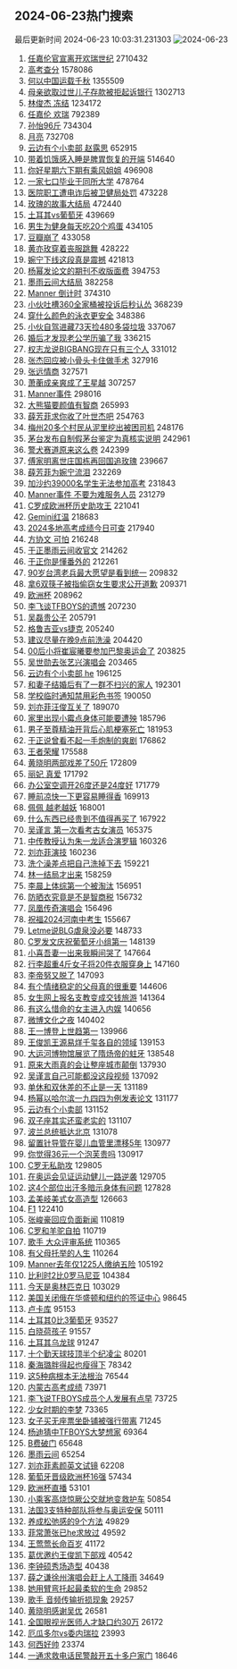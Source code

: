 ## 2024-06-23热门搜索 
最后更新时间 2024-06-23 10:03:31.231303 
![2024-06-23](https://imgs-storage.s3.us-east-005.backblazeb2.com/20240623/2024-06-23.png?versionId=4_z8fbbed132d73df8689c40f13_f107f45f11150e416_d20240623_m020330_c005_v0501012_t0048_u01719108210269) 
1. [任嘉伦官宣离开欢瑞世纪](https://s.weibo.com/weibo?q=%23%E4%BB%BB%E5%98%89%E4%BC%A6%E5%AE%98%E5%AE%A3%E7%A6%BB%E5%BC%80%E6%AC%A2%E7%91%9E%E4%B8%96%E7%BA%AA%23&t=31&band_rank=1&Refer=top) 2710432
1. [高考查分](https://s.weibo.com/weibo?q=%E9%AB%98%E8%80%83%E6%9F%A5%E5%88%86&t=31&band_rank=41&Refer=top) 1578086
1. [何以中国运载千秋](https://s.weibo.com/weibo?q=%23%E4%BD%95%E4%BB%A5%E4%B8%AD%E5%9B%BD%E8%BF%90%E8%BD%BD%E5%8D%83%E7%A7%8B%23&t=31&band_rank=3&Refer=top) 1355509
1. [母亲欲取过世儿子存款被拒起诉银行](https://s.weibo.com/weibo?q=%23%E6%AF%8D%E4%BA%B2%E6%AC%B2%E5%8F%96%E8%BF%87%E4%B8%96%E5%84%BF%E5%AD%90%E5%AD%98%E6%AC%BE%E8%A2%AB%E6%8B%92%E8%B5%B7%E8%AF%89%E9%93%B6%E8%A1%8C%23&t=31&band_rank=4&Refer=top) 1302713
1. [林俊杰 冻结](https://s.weibo.com/weibo?q=%E6%9E%97%E4%BF%8A%E6%9D%B0%20%E5%86%BB%E7%BB%93&t=31&band_rank=1&Refer=top) 1234172
1. [任嘉伦 欢瑞](https://s.weibo.com/weibo?q=%E4%BB%BB%E5%98%89%E4%BC%A6%20%E6%AC%A2%E7%91%9E&t=31&band_rank=13&Refer=top) 792389
1. [孙怡96斤](https://s.weibo.com/weibo?q=%E5%AD%99%E6%80%A196%E6%96%A4&t=31&band_rank=5&Refer=top) 734304
1. [月亮](https://s.weibo.com/weibo?q=%E6%9C%88%E4%BA%AE&t=31&band_rank=2&Refer=top) 732708
1. [云边有个小卖部 赵露思](https://s.weibo.com/weibo?q=%E4%BA%91%E8%BE%B9%E6%9C%89%E4%B8%AA%E5%B0%8F%E5%8D%96%E9%83%A8%20%E8%B5%B5%E9%9C%B2%E6%80%9D&t=31&band_rank=4&Refer=top) 652915
1. [带着饥饿感入睡是脾胃恢复的开端](https://s.weibo.com/weibo?q=%23%E5%B8%A6%E7%9D%80%E9%A5%A5%E9%A5%BF%E6%84%9F%E5%85%A5%E7%9D%A1%E6%98%AF%E8%84%BE%E8%83%83%E6%81%A2%E5%A4%8D%E7%9A%84%E5%BC%80%E7%AB%AF%23&t=31&band_rank=21&Refer=top) 514640
1. [你好星期六下期有乘风姐姐](https://s.weibo.com/weibo?q=%23%E4%BD%A0%E5%A5%BD%E6%98%9F%E6%9C%9F%E5%85%AD%E4%B8%8B%E6%9C%9F%E6%9C%89%E4%B9%98%E9%A3%8E%E5%A7%90%E5%A7%90%23&t=31&band_rank=4&Refer=top) 496908
1. [一家七口毕业于同所大学](https://s.weibo.com/weibo?q=%23%E4%B8%80%E5%AE%B6%E4%B8%83%E5%8F%A3%E6%AF%95%E4%B8%9A%E4%BA%8E%E5%90%8C%E6%89%80%E5%A4%A7%E5%AD%A6%23&t=31&band_rank=12&Refer=top) 478764
1. [医院职工遭电诈后被卫健局处罚](https://s.weibo.com/weibo?q=%23%E5%8C%BB%E9%99%A2%E8%81%8C%E5%B7%A5%E9%81%AD%E7%94%B5%E8%AF%88%E5%90%8E%E8%A2%AB%E5%8D%AB%E5%81%A5%E5%B1%80%E5%A4%84%E7%BD%9A%23&t=31&band_rank=5&Refer=top) 473228
1. [玫瑰的故事大结局](https://s.weibo.com/weibo?q=%E7%8E%AB%E7%91%B0%E7%9A%84%E6%95%85%E4%BA%8B%E5%A4%A7%E7%BB%93%E5%B1%80&t=31&band_rank=11&Refer=top) 472440
1. [土耳其vs葡萄牙](https://s.weibo.com/weibo?q=%23%E5%9C%9F%E8%80%B3%E5%85%B6vs%E8%91%A1%E8%90%84%E7%89%99%23&t=31&band_rank=15&Refer=top) 439669
1. [男生为健身每天吃20个鸡蛋](https://s.weibo.com/weibo?q=%23%E7%94%B7%E7%94%9F%E4%B8%BA%E5%81%A5%E8%BA%AB%E6%AF%8F%E5%A4%A9%E5%90%8320%E4%B8%AA%E9%B8%A1%E8%9B%8B%23&t=31&band_rank=38&Refer=top) 434105
1. [豆瓣崩了](https://s.weibo.com/weibo?q=%E8%B1%86%E7%93%A3%E5%B4%A9%E4%BA%86&t=31&band_rank=6&Refer=top) 433058
1. [黄亦玫穿着丧服跳舞](https://s.weibo.com/weibo?q=%23%E9%BB%84%E4%BA%A6%E7%8E%AB%E7%A9%BF%E7%9D%80%E4%B8%A7%E6%9C%8D%E8%B7%B3%E8%88%9E%23&t=31&band_rank=7&Refer=top) 428222
1. [婉宁下线这段真是震撼](https://s.weibo.com/weibo?q=%E5%A9%89%E5%AE%81%E4%B8%8B%E7%BA%BF%E8%BF%99%E6%AE%B5%E7%9C%9F%E6%98%AF%E9%9C%87%E6%92%BC&t=31&band_rank=31&Refer=top) 421813
1. [杨幂发论文的期刊不收版面费](https://s.weibo.com/weibo?q=%23%E6%9D%A8%E5%B9%82%E5%8F%91%E8%AE%BA%E6%96%87%E7%9A%84%E6%9C%9F%E5%88%8A%E4%B8%8D%E6%94%B6%E7%89%88%E9%9D%A2%E8%B4%B9%23&t=31&band_rank=26&Refer=top) 394753
1. [墨雨云间大结局](https://s.weibo.com/weibo?q=%E5%A2%A8%E9%9B%A8%E4%BA%91%E9%97%B4%E5%A4%A7%E7%BB%93%E5%B1%80&t=31&band_rank=8&Refer=top) 382258
1. [Manner 倒计时](https://s.weibo.com/weibo?q=Manner%20%E5%80%92%E8%AE%A1%E6%97%B6&t=31&band_rank=48&Refer=top) 374310
1. [小伙吐槽360全家桶被投诉后秒认怂](https://s.weibo.com/weibo?q=%23%E5%B0%8F%E4%BC%99%E5%90%90%E6%A7%BD360%E5%85%A8%E5%AE%B6%E6%A1%B6%E8%A2%AB%E6%8A%95%E8%AF%89%E5%90%8E%E7%A7%92%E8%AE%A4%E6%80%82%23&t=31&band_rank=31&Refer=top) 368239
1. [穿什么颜色的泳衣更安全](https://s.weibo.com/weibo?q=%23%E7%A9%BF%E4%BB%80%E4%B9%88%E9%A2%9C%E8%89%B2%E7%9A%84%E6%B3%B3%E8%A1%A3%E6%9B%B4%E5%AE%89%E5%85%A8%23&t=31&band_rank=9&Refer=top) 348386
1. [小伙自驾进藏73天捡480多袋垃圾](https://s.weibo.com/weibo?q=%23%E5%B0%8F%E4%BC%99%E8%87%AA%E9%A9%BE%E8%BF%9B%E8%97%8F73%E5%A4%A9%E6%8D%A1480%E5%A4%9A%E8%A2%8B%E5%9E%83%E5%9C%BE%23&t=31&band_rank=10&Refer=top) 337067
1. [婚后才发现老公学历骗了我](https://s.weibo.com/weibo?q=%23%E5%A9%9A%E5%90%8E%E6%89%8D%E5%8F%91%E7%8E%B0%E8%80%81%E5%85%AC%E5%AD%A6%E5%8E%86%E9%AA%97%E4%BA%86%E6%88%91%23&t=31&band_rank=4&Refer=top) 336215
1. [权志龙说BIGBANG现在只有三个人](https://s.weibo.com/weibo?q=%23%E6%9D%83%E5%BF%97%E9%BE%99%E8%AF%B4BIGBANG%E7%8E%B0%E5%9C%A8%E5%8F%AA%E6%9C%89%E4%B8%89%E4%B8%AA%E4%BA%BA%23&t=31&band_rank=15&Refer=top) 331012
1. [张杰回应被小骨头卡住做手术](https://s.weibo.com/weibo?q=%23%E5%BC%A0%E6%9D%B0%E5%9B%9E%E5%BA%94%E8%A2%AB%E5%B0%8F%E9%AA%A8%E5%A4%B4%E5%8D%A1%E4%BD%8F%E5%81%9A%E6%89%8B%E6%9C%AF%23&t=31&band_rank=26&Refer=top) 327916
1. [张远情商](https://s.weibo.com/weibo?q=%E5%BC%A0%E8%BF%9C%E6%83%85%E5%95%86&t=31&band_rank=13&Refer=top) 327571
1. [萧蘅成亲爽成了王星越](https://s.weibo.com/weibo?q=%23%E8%90%A7%E8%98%85%E6%88%90%E4%BA%B2%E7%88%BD%E6%88%90%E4%BA%86%E7%8E%8B%E6%98%9F%E8%B6%8A%23&t=31&band_rank=41&Refer=top) 307257
1. [Manner事件](https://s.weibo.com/weibo?q=Manner%E4%BA%8B%E4%BB%B6&t=31&band_rank=9&Refer=top) 298016
1. [大熊猫要颜值有智商](https://s.weibo.com/weibo?q=%23%E5%A4%A7%E7%86%8A%E7%8C%AB%E8%A6%81%E9%A2%9C%E5%80%BC%E6%9C%89%E6%99%BA%E5%95%86%23&t=31&band_rank=20&Refer=top) 265993
1. [薛芳菲求你收了叶世杰吧](https://s.weibo.com/weibo?q=%E8%96%9B%E8%8A%B3%E8%8F%B2%E6%B1%82%E4%BD%A0%E6%94%B6%E4%BA%86%E5%8F%B6%E4%B8%96%E6%9D%B0%E5%90%A7&t=31&band_rank=40&Refer=top) 254763
1. [梅州20多个村民从泥里挖出被困司机](https://s.weibo.com/weibo?q=%23%E6%A2%85%E5%B7%9E20%E5%A4%9A%E4%B8%AA%E6%9D%91%E6%B0%91%E4%BB%8E%E6%B3%A5%E9%87%8C%E6%8C%96%E5%87%BA%E8%A2%AB%E5%9B%B0%E5%8F%B8%E6%9C%BA%23&t=31&band_rank=16&Refer=top) 248176
1. [茅台发布自制假茅台鉴定为真核实说明](https://s.weibo.com/weibo?q=%23%E8%8C%85%E5%8F%B0%E5%8F%91%E5%B8%83%E8%87%AA%E5%88%B6%E5%81%87%E8%8C%85%E5%8F%B0%E9%89%B4%E5%AE%9A%E4%B8%BA%E7%9C%9F%E6%A0%B8%E5%AE%9E%E8%AF%B4%E6%98%8E%23&t=31&band_rank=18&Refer=top) 242961
1. [警犬赛道原来这么卷](https://s.weibo.com/weibo?q=%23%E8%AD%A6%E7%8A%AC%E8%B5%9B%E9%81%93%E5%8E%9F%E6%9D%A5%E8%BF%99%E4%B9%88%E5%8D%B7%23&t=31&band_rank=10&Refer=top) 242399
1. [傅家明离世庄国栋再回国追玫瑰](https://s.weibo.com/weibo?q=%23%E5%82%85%E5%AE%B6%E6%98%8E%E7%A6%BB%E4%B8%96%E5%BA%84%E5%9B%BD%E6%A0%8B%E5%86%8D%E5%9B%9E%E5%9B%BD%E8%BF%BD%E7%8E%AB%E7%91%B0%23&t=31&band_rank=12&Refer=top) 239667
1. [薛芳菲为婉宁流泪](https://s.weibo.com/weibo?q=%23%E8%96%9B%E8%8A%B3%E8%8F%B2%E4%B8%BA%E5%A9%89%E5%AE%81%E6%B5%81%E6%B3%AA%23&t=31&band_rank=13&Refer=top) 232269
1. [加沙约39000名学生无法参加高考](https://s.weibo.com/weibo?q=%23%E5%8A%A0%E6%B2%99%E7%BA%A639000%E5%90%8D%E5%AD%A6%E7%94%9F%E6%97%A0%E6%B3%95%E5%8F%82%E5%8A%A0%E9%AB%98%E8%80%83%23&t=31&band_rank=16&Refer=top) 231843
1. [Manner事件 不要为难服务人员](https://s.weibo.com/weibo?q=Manner%E4%BA%8B%E4%BB%B6%20%E4%B8%8D%E8%A6%81%E4%B8%BA%E9%9A%BE%E6%9C%8D%E5%8A%A1%E4%BA%BA%E5%91%98&t=31&band_rank=10&Refer=top) 231279
1. [C罗成欧洲杯历史助攻王](https://s.weibo.com/weibo?q=%23C%E7%BD%97%E6%88%90%E6%AC%A7%E6%B4%B2%E6%9D%AF%E5%8E%86%E5%8F%B2%E5%8A%A9%E6%94%BB%E7%8E%8B%23&t=31&band_rank=50&Refer=top) 221041
1. [Gemini红温](https://s.weibo.com/weibo?q=%23Gemini%E7%BA%A2%E6%B8%A9%23&t=31&band_rank=19&Refer=top) 218683
1. [2024多地高考成绩今日可查](https://s.weibo.com/weibo?q=%232024%E5%A4%9A%E5%9C%B0%E9%AB%98%E8%80%83%E6%88%90%E7%BB%A9%E4%BB%8A%E6%97%A5%E5%8F%AF%E6%9F%A5%23&t=31&band_rank=10&Refer=top) 217940
1. [方协文 可怕](https://s.weibo.com/weibo?q=%E6%96%B9%E5%8D%8F%E6%96%87%20%E5%8F%AF%E6%80%95&t=31&band_rank=14&Refer=top) 216248
1. [于正墨雨云间收官文](https://s.weibo.com/weibo?q=%23%E4%BA%8E%E6%AD%A3%E5%A2%A8%E9%9B%A8%E4%BA%91%E9%97%B4%E6%94%B6%E5%AE%98%E6%96%87%23&t=31&band_rank=22&Refer=top) 214262
1. [于正你是懂番外的](https://s.weibo.com/weibo?q=%23%E4%BA%8E%E6%AD%A3%E4%BD%A0%E6%98%AF%E6%87%82%E7%95%AA%E5%A4%96%E7%9A%84%23&t=31&band_rank=16&Refer=top) 212261
1. [90岁台湾老兵最大愿望是看到统一](https://s.weibo.com/weibo?q=%2390%E5%B2%81%E5%8F%B0%E6%B9%BE%E8%80%81%E5%85%B5%E6%9C%80%E5%A4%A7%E6%84%BF%E6%9C%9B%E6%98%AF%E7%9C%8B%E5%88%B0%E7%BB%9F%E4%B8%80%23&t=31&band_rank=17&Refer=top) 209832
1. [拿6双筷子被指偷窃女生要求公开道歉](https://s.weibo.com/weibo?q=%23%E6%8B%BF6%E5%8F%8C%E7%AD%B7%E5%AD%90%E8%A2%AB%E6%8C%87%E5%81%B7%E7%AA%83%E5%A5%B3%E7%94%9F%E8%A6%81%E6%B1%82%E5%85%AC%E5%BC%80%E9%81%93%E6%AD%89%23&t=31&band_rank=18&Refer=top) 209371
1. [欧洲杯](https://s.weibo.com/weibo?q=%E6%AC%A7%E6%B4%B2%E6%9D%AF&t=31&band_rank=19&Refer=top) 208962
1. [李飞谈TFBOYS的遗憾](https://s.weibo.com/weibo?q=%23%E6%9D%8E%E9%A3%9E%E8%B0%88TFBOYS%E7%9A%84%E9%81%97%E6%86%BE%23&t=31&band_rank=21&Refer=top) 207230
1. [吴磊贵公子](https://s.weibo.com/weibo?q=%E5%90%B4%E7%A3%8A%E8%B4%B5%E5%85%AC%E5%AD%90&t=31&band_rank=23&Refer=top) 205791
1. [格鲁吉亚vs捷克](https://s.weibo.com/weibo?q=%23%E6%A0%BC%E9%B2%81%E5%90%89%E4%BA%9Avs%E6%8D%B7%E5%85%8B%23&t=31&band_rank=24&Refer=top) 205240
1. [建议尽量在晚9点前洗澡](https://s.weibo.com/weibo?q=%23%E5%BB%BA%E8%AE%AE%E5%B0%BD%E9%87%8F%E5%9C%A8%E6%99%9A9%E7%82%B9%E5%89%8D%E6%B4%97%E6%BE%A1%23&t=31&band_rank=25&Refer=top) 204420
1. [00后小将崔宸曦要参加巴黎奥运会了](https://s.weibo.com/weibo?q=%2300%E5%90%8E%E5%B0%8F%E5%B0%86%E5%B4%94%E5%AE%B8%E6%9B%A6%E8%A6%81%E5%8F%82%E5%8A%A0%E5%B7%B4%E9%BB%8E%E5%A5%A5%E8%BF%90%E4%BC%9A%E4%BA%86%23&t=31&band_rank=26&Refer=top) 203825
1. [吴世勋去张艺兴演唱会](https://s.weibo.com/weibo?q=%E5%90%B4%E4%B8%96%E5%8B%8B%E5%8E%BB%E5%BC%A0%E8%89%BA%E5%85%B4%E6%BC%94%E5%94%B1%E4%BC%9A&t=31&band_rank=27&Refer=top) 203465
1. [云边有个小卖部 he](https://s.weibo.com/weibo?q=%E4%BA%91%E8%BE%B9%E6%9C%89%E4%B8%AA%E5%B0%8F%E5%8D%96%E9%83%A8%20he&t=31&band_rank=28&Refer=top) 196125
1. [和妻子结婚后有了一群不扫兴的家人](https://s.weibo.com/weibo?q=%23%E5%92%8C%E5%A6%BB%E5%AD%90%E7%BB%93%E5%A9%9A%E5%90%8E%E6%9C%89%E4%BA%86%E4%B8%80%E7%BE%A4%E4%B8%8D%E6%89%AB%E5%85%B4%E7%9A%84%E5%AE%B6%E4%BA%BA%23&t=31&band_rank=21&Refer=top) 192301
1. [学校临时通知禁用彩色书签](https://s.weibo.com/weibo?q=%23%E5%AD%A6%E6%A0%A1%E4%B8%B4%E6%97%B6%E9%80%9A%E7%9F%A5%E7%A6%81%E7%94%A8%E5%BD%A9%E8%89%B2%E4%B9%A6%E7%AD%BE%23&t=31&band_rank=35&Refer=top) 190050
1. [刘亦菲汪俊互关了](https://s.weibo.com/weibo?q=%23%E5%88%98%E4%BA%A6%E8%8F%B2%E6%B1%AA%E4%BF%8A%E4%BA%92%E5%85%B3%E4%BA%86%23&t=31&band_rank=29&Refer=top) 189070
1. [家里出现小霉点身体可能要遭殃](https://s.weibo.com/weibo?q=%23%E5%AE%B6%E9%87%8C%E5%87%BA%E7%8E%B0%E5%B0%8F%E9%9C%89%E7%82%B9%E8%BA%AB%E4%BD%93%E5%8F%AF%E8%83%BD%E8%A6%81%E9%81%AD%E6%AE%83%23&t=31&band_rank=23&Refer=top) 185796
1. [男子至尊精油开背后心肌梗塞死亡](https://s.weibo.com/weibo?q=%23%E7%94%B7%E5%AD%90%E8%87%B3%E5%B0%8A%E7%B2%BE%E6%B2%B9%E5%BC%80%E8%83%8C%E5%90%8E%E5%BF%83%E8%82%8C%E6%A2%97%E5%A1%9E%E6%AD%BB%E4%BA%A1%23&t=31&band_rank=24&Refer=top) 181953
1. [于正说曾看不起一手炮制的爽剧](https://s.weibo.com/weibo?q=%23%E4%BA%8E%E6%AD%A3%E8%AF%B4%E6%9B%BE%E7%9C%8B%E4%B8%8D%E8%B5%B7%E4%B8%80%E6%89%8B%E7%82%AE%E5%88%B6%E7%9A%84%E7%88%BD%E5%89%A7%23&t=31&band_rank=26&Refer=top) 176862
1. [王者荣耀](https://s.weibo.com/weibo?q=%E7%8E%8B%E8%80%85%E8%8D%A3%E8%80%80&t=31&band_rank=47&Refer=top) 175588
1. [黄晓明两部戏差了50斤](https://s.weibo.com/weibo?q=%23%E9%BB%84%E6%99%93%E6%98%8E%E4%B8%A4%E9%83%A8%E6%88%8F%E5%B7%AE%E4%BA%8650%E6%96%A4%23&t=31&band_rank=23&Refer=top) 172809
1. [丽妃 真爱](https://s.weibo.com/weibo?q=%E4%B8%BD%E5%A6%83%20%E7%9C%9F%E7%88%B1&t=31&band_rank=35&Refer=top) 171792
1. [办公室空调开26度还是24度好](https://s.weibo.com/weibo?q=%23%E5%8A%9E%E5%85%AC%E5%AE%A4%E7%A9%BA%E8%B0%83%E5%BC%8026%E5%BA%A6%E8%BF%98%E6%98%AF24%E5%BA%A6%E5%A5%BD%23&t=31&band_rank=30&Refer=top) 171779
1. [睡前凉快一下更容易睡得香](https://s.weibo.com/weibo?q=%23%E7%9D%A1%E5%89%8D%E5%87%89%E5%BF%AB%E4%B8%80%E4%B8%8B%E6%9B%B4%E5%AE%B9%E6%98%93%E7%9D%A1%E5%BE%97%E9%A6%99%23&t=31&band_rank=32&Refer=top) 169913
1. [佩佩 越老越妖](https://s.weibo.com/weibo?q=%E4%BD%A9%E4%BD%A9%20%E8%B6%8A%E8%80%81%E8%B6%8A%E5%A6%96&t=31&band_rank=32&Refer=top) 168001
1. [什么东西已经贵到不值得再买了](https://s.weibo.com/weibo?q=%23%E4%BB%80%E4%B9%88%E4%B8%9C%E8%A5%BF%E5%B7%B2%E7%BB%8F%E8%B4%B5%E5%88%B0%E4%B8%8D%E5%80%BC%E5%BE%97%E5%86%8D%E4%B9%B0%E4%BA%86%23&t=31&band_rank=24&Refer=top) 167922
1. [吴谨言 第一次看考古女演员](https://s.weibo.com/weibo?q=%E5%90%B4%E8%B0%A8%E8%A8%80%20%E7%AC%AC%E4%B8%80%E6%AC%A1%E7%9C%8B%E8%80%83%E5%8F%A4%E5%A5%B3%E6%BC%94%E5%91%98&t=31&band_rank=31&Refer=top) 165375
1. [中传教授认为朱一龙适合演罗辑](https://s.weibo.com/weibo?q=%23%E4%B8%AD%E4%BC%A0%E6%95%99%E6%8E%88%E8%AE%A4%E4%B8%BA%E6%9C%B1%E4%B8%80%E9%BE%99%E9%80%82%E5%90%88%E6%BC%94%E7%BD%97%E8%BE%91%23&t=31&band_rank=33&Refer=top) 160326
1. [刘亦菲演技](https://s.weibo.com/weibo?q=%E5%88%98%E4%BA%A6%E8%8F%B2%E6%BC%94%E6%8A%80&t=31&band_rank=34&Refer=top) 160236
1. [洗个澡差点把自己洗掉下去](https://s.weibo.com/weibo?q=%23%E6%B4%97%E4%B8%AA%E6%BE%A1%E5%B7%AE%E7%82%B9%E6%8A%8A%E8%87%AA%E5%B7%B1%E6%B4%97%E6%8E%89%E4%B8%8B%E5%8E%BB%23&t=31&band_rank=35&Refer=top) 159221
1. [林一结局才出来](https://s.weibo.com/weibo?q=%E6%9E%97%E4%B8%80%E7%BB%93%E5%B1%80%E6%89%8D%E5%87%BA%E6%9D%A5&t=31&band_rank=36&Refer=top) 158259
1. [李晨上体综第一个被淘汰](https://s.weibo.com/weibo?q=%23%E6%9D%8E%E6%99%A8%E4%B8%8A%E4%BD%93%E7%BB%BC%E7%AC%AC%E4%B8%80%E4%B8%AA%E8%A2%AB%E6%B7%98%E6%B1%B0%23&t=31&band_rank=37&Refer=top) 156951
1. [防晒衣究竟是不是智商税](https://s.weibo.com/weibo?q=%23%E9%98%B2%E6%99%92%E8%A1%A3%E7%A9%B6%E7%AB%9F%E6%98%AF%E4%B8%8D%E6%98%AF%E6%99%BA%E5%95%86%E7%A8%8E%23&t=31&band_rank=39&Refer=top) 156732
1. [凤凰传奇演唱会](https://s.weibo.com/weibo?q=%E5%87%A4%E5%87%B0%E4%BC%A0%E5%A5%87%E6%BC%94%E5%94%B1%E4%BC%9A&t=31&band_rank=38&Refer=top) 156496
1. [祝福2024河南中考生](https://s.weibo.com/weibo?q=%23%E7%A5%9D%E7%A6%8F2024%E6%B2%B3%E5%8D%97%E4%B8%AD%E8%80%83%E7%94%9F%23&t=31&band_rank=10&Refer=top) 155667
1. [Letme说BLG虐泉没必要](https://s.weibo.com/weibo?q=%23Letme%E8%AF%B4BLG%E8%99%90%E6%B3%89%E6%B2%A1%E5%BF%85%E8%A6%81%23&t=31&band_rank=30&Refer=top) 148733
1. [C罗发文庆祝葡萄牙小组第一](https://s.weibo.com/weibo?q=%23C%E7%BD%97%E5%8F%91%E6%96%87%E5%BA%86%E7%A5%9D%E8%91%A1%E8%90%84%E7%89%99%E5%B0%8F%E7%BB%84%E7%AC%AC%E4%B8%80%23&t=31&band_rank=20&Refer=top) 148139
1. [小喜吾妻一出来我瞬间哭了](https://s.weibo.com/weibo?q=%E5%B0%8F%E5%96%9C%E5%90%BE%E5%A6%BB%E4%B8%80%E5%87%BA%E6%9D%A5%E6%88%91%E7%9E%AC%E9%97%B4%E5%93%AD%E4%BA%86&t=31&band_rank=33&Refer=top) 147664
1. [行李超重4斤女子将20件衣服穿身上](https://s.weibo.com/weibo?q=%23%E8%A1%8C%E6%9D%8E%E8%B6%85%E9%87%8D4%E6%96%A4%E5%A5%B3%E5%AD%90%E5%B0%8620%E4%BB%B6%E8%A1%A3%E6%9C%8D%E7%A9%BF%E8%BA%AB%E4%B8%8A%23&t=31&band_rank=40&Refer=top) 147160
1. [李帝努又脱了](https://s.weibo.com/weibo?q=%E6%9D%8E%E5%B8%9D%E5%8A%AA%E5%8F%88%E8%84%B1%E4%BA%86&t=31&band_rank=41&Refer=top) 147093
1. [有个情绪稳定的父母真的很重要](https://s.weibo.com/weibo?q=%E6%9C%89%E4%B8%AA%E6%83%85%E7%BB%AA%E7%A8%B3%E5%AE%9A%E7%9A%84%E7%88%B6%E6%AF%8D%E7%9C%9F%E7%9A%84%E5%BE%88%E9%87%8D%E8%A6%81&t=31&band_rank=24&Refer=top) 144606
1. [女生网上报名支教变成交钱旅游](https://s.weibo.com/weibo?q=%23%E5%A5%B3%E7%94%9F%E7%BD%91%E4%B8%8A%E6%8A%A5%E5%90%8D%E6%94%AF%E6%95%99%E5%8F%98%E6%88%90%E4%BA%A4%E9%92%B1%E6%97%85%E6%B8%B8%23&t=31&band_rank=35&Refer=top) 141364
1. [有这么惜命的女主进入内娱](https://s.weibo.com/weibo?q=%23%E6%9C%89%E8%BF%99%E4%B9%88%E6%83%9C%E5%91%BD%E7%9A%84%E5%A5%B3%E4%B8%BB%E8%BF%9B%E5%85%A5%E5%86%85%E5%A8%B1%23&t=31&band_rank=37&Refer=top) 140656
1. [微博文化之夜](https://s.weibo.com/weibo?q=%E5%BE%AE%E5%8D%9A%E6%96%87%E5%8C%96%E4%B9%8B%E5%A4%9C&t=31&band_rank=28&Refer=top) 140402
1. [王一博登上世趋第一](https://s.weibo.com/weibo?q=%23%E7%8E%8B%E4%B8%80%E5%8D%9A%E7%99%BB%E4%B8%8A%E4%B8%96%E8%B6%8B%E7%AC%AC%E4%B8%80%23&t=31&band_rank=25&Refer=top) 139966
1. [王俊凯王源易烊千玺各自的领域](https://s.weibo.com/weibo?q=%23%E7%8E%8B%E4%BF%8A%E5%87%AF%E7%8E%8B%E6%BA%90%E6%98%93%E7%83%8A%E5%8D%83%E7%8E%BA%E5%90%84%E8%87%AA%E7%9A%84%E9%A2%86%E5%9F%9F%23&t=31&band_rank=42&Refer=top) 139153
1. [大运河博物馆展览了隋炀帝的蛀牙](https://s.weibo.com/weibo?q=%23%E5%A4%A7%E8%BF%90%E6%B2%B3%E5%8D%9A%E7%89%A9%E9%A6%86%E5%B1%95%E8%A7%88%E4%BA%86%E9%9A%8B%E7%82%80%E5%B8%9D%E7%9A%84%E8%9B%80%E7%89%99%23&t=31&band_rank=48&Refer=top) 138548
1. [原来大雨真的会让整座城市颠倒](https://s.weibo.com/weibo?q=%23%E5%8E%9F%E6%9D%A5%E5%A4%A7%E9%9B%A8%E7%9C%9F%E7%9A%84%E4%BC%9A%E8%AE%A9%E6%95%B4%E5%BA%A7%E5%9F%8E%E5%B8%82%E9%A2%A0%E5%80%92%23&t=31&band_rank=31&Refer=top) 137930
1. [吴谨言自己可能都没这段视频](https://s.weibo.com/weibo?q=%E5%90%B4%E8%B0%A8%E8%A8%80%E8%87%AA%E5%B7%B1%E5%8F%AF%E8%83%BD%E9%83%BD%E6%B2%A1%E8%BF%99%E6%AE%B5%E8%A7%86%E9%A2%91&t=31&band_rank=32&Refer=top) 137092
1. [单休和双休差的不止是一天](https://s.weibo.com/weibo?q=%23%E5%8D%95%E4%BC%91%E5%92%8C%E5%8F%8C%E4%BC%91%E5%B7%AE%E7%9A%84%E4%B8%8D%E6%AD%A2%E6%98%AF%E4%B8%80%E5%A4%A9%23&t=31&band_rank=36&Refer=top) 131189
1. [杨幂以哈尔滨一九四四为例发表论文](https://s.weibo.com/weibo?q=%23%E6%9D%A8%E5%B9%82%E4%BB%A5%E5%93%88%E5%B0%94%E6%BB%A8%E4%B8%80%E4%B9%9D%E5%9B%9B%E5%9B%9B%E4%B8%BA%E4%BE%8B%E5%8F%91%E8%A1%A8%E8%AE%BA%E6%96%87%23&t=31&band_rank=43&Refer=top) 131177
1. [云边有个小卖部](https://s.weibo.com/weibo?q=%E4%BA%91%E8%BE%B9%E6%9C%89%E4%B8%AA%E5%B0%8F%E5%8D%96%E9%83%A8&t=31&band_rank=44&Refer=top) 131152
1. [双子座其实还蛮老实的](https://s.weibo.com/weibo?q=%23%E5%8F%8C%E5%AD%90%E5%BA%A7%E5%85%B6%E5%AE%9E%E8%BF%98%E8%9B%AE%E8%80%81%E5%AE%9E%E7%9A%84%23&t=31&band_rank=45&Refer=top) 131107
1. [波兰总统抵达北京](https://s.weibo.com/weibo?q=%23%E6%B3%A2%E5%85%B0%E6%80%BB%E7%BB%9F%E6%8A%B5%E8%BE%BE%E5%8C%97%E4%BA%AC%23&t=31&band_rank=46&Refer=top) 131078
1. [留置针导管在婴儿血管里漂移5年](https://s.weibo.com/weibo?q=%23%E7%95%99%E7%BD%AE%E9%92%88%E5%AF%BC%E7%AE%A1%E5%9C%A8%E5%A9%B4%E5%84%BF%E8%A1%80%E7%AE%A1%E9%87%8C%E6%BC%82%E7%A7%BB5%E5%B9%B4%23&t=31&band_rank=49&Refer=top) 130977
1. [你觉得36元一个泡芙贵吗](https://s.weibo.com/weibo?q=%23%E4%BD%A0%E8%A7%89%E5%BE%9736%E5%85%83%E4%B8%80%E4%B8%AA%E6%B3%A1%E8%8A%99%E8%B4%B5%E5%90%97%23&t=31&band_rank=50&Refer=top) 130917
1. [C罗无私助攻](https://s.weibo.com/weibo?q=%23C%E7%BD%97%E6%97%A0%E7%A7%81%E5%8A%A9%E6%94%BB%23&t=31&band_rank=17&Refer=top) 129805
1. [在奥运会见证运动健儿一路逆袭](https://s.weibo.com/weibo?q=%23%E5%9C%A8%E5%A5%A5%E8%BF%90%E4%BC%9A%E8%A7%81%E8%AF%81%E8%BF%90%E5%8A%A8%E5%81%A5%E5%84%BF%E4%B8%80%E8%B7%AF%E9%80%86%E8%A2%AD%23&t=31&band_rank=41&Refer=top) 129705
1. [这4个部位出汗多暗示身体有问题](https://s.weibo.com/weibo?q=%23%E8%BF%994%E4%B8%AA%E9%83%A8%E4%BD%8D%E5%87%BA%E6%B1%97%E5%A4%9A%E6%9A%97%E7%A4%BA%E8%BA%AB%E4%BD%93%E6%9C%89%E9%97%AE%E9%A2%98%23&t=31&band_rank=43&Refer=top) 127828
1. [孟美岐美式女高造型](https://s.weibo.com/weibo?q=%23%E5%AD%9F%E7%BE%8E%E5%B2%90%E7%BE%8E%E5%BC%8F%E5%A5%B3%E9%AB%98%E9%80%A0%E5%9E%8B%23&t=31&band_rank=43&Refer=top) 126663
1. [F1](https://s.weibo.com/weibo?q=F1&t=31&band_rank=47&Refer=top) 122410
1. [张峻豪回应负面新闻](https://s.weibo.com/weibo?q=%23%E5%BC%A0%E5%B3%BB%E8%B1%AA%E5%9B%9E%E5%BA%94%E8%B4%9F%E9%9D%A2%E6%96%B0%E9%97%BB%23&t=31&band_rank=45&Refer=top) 110819
1. [C罗和羊驼自拍](https://s.weibo.com/weibo?q=%23C%E7%BD%97%E5%92%8C%E7%BE%8A%E9%A9%BC%E8%87%AA%E6%8B%8D%23&t=31&band_rank=50&Refer=top) 110719
1. [歌手 大众评审系统](https://s.weibo.com/weibo?q=%E6%AD%8C%E6%89%8B%20%E5%A4%A7%E4%BC%97%E8%AF%84%E5%AE%A1%E7%B3%BB%E7%BB%9F&t=31&band_rank=44&Refer=top) 110365
1. [有父母托举的人生](https://s.weibo.com/weibo?q=%23%E6%9C%89%E7%88%B6%E6%AF%8D%E6%89%98%E4%B8%BE%E7%9A%84%E4%BA%BA%E7%94%9F%23&t=31&band_rank=46&Refer=top) 110264
1. [Manner去年仅1225人缴纳五险](https://s.weibo.com/weibo?q=%23Manner%E5%8E%BB%E5%B9%B4%E4%BB%851225%E4%BA%BA%E7%BC%B4%E7%BA%B3%E4%BA%94%E9%99%A9%23&t=31&band_rank=47&Refer=top) 105192
1. [比利时2比0罗马尼亚](https://s.weibo.com/weibo?q=%23%E6%AF%94%E5%88%A9%E6%97%B62%E6%AF%940%E7%BD%97%E9%A9%AC%E5%B0%BC%E4%BA%9A%23&t=31&band_rank=31&Refer=top) 104384
1. [今天是奥林匹克日](https://s.weibo.com/weibo?q=%23%E4%BB%8A%E5%A4%A9%E6%98%AF%E5%A5%A5%E6%9E%97%E5%8C%B9%E5%85%8B%E6%97%A5%23&t=31&band_rank=48&Refer=top) 103029
1. [美国关闭俄在华盛顿和纽约的签证中心](https://s.weibo.com/weibo?q=%23%E7%BE%8E%E5%9B%BD%E5%85%B3%E9%97%AD%E4%BF%84%E5%9C%A8%E5%8D%8E%E7%9B%9B%E9%A1%BF%E5%92%8C%E7%BA%BD%E7%BA%A6%E7%9A%84%E7%AD%BE%E8%AF%81%E4%B8%AD%E5%BF%83%23&t=31&band_rank=50&Refer=top) 98645
1. [卢卡库](https://s.weibo.com/weibo?q=%E5%8D%A2%E5%8D%A1%E5%BA%93&t=31&band_rank=50&Refer=top) 95153
1. [土耳其0比3葡萄牙](https://s.weibo.com/weibo?q=%23%E5%9C%9F%E8%80%B3%E5%85%B60%E6%AF%943%E8%91%A1%E8%90%84%E7%89%99%23&t=31&band_rank=20&Refer=top) 93527
1. [白晓荷孩子](https://s.weibo.com/weibo?q=%23%E7%99%BD%E6%99%93%E8%8D%B7%E5%AD%A9%E5%AD%90%23&t=31&band_rank=44&Refer=top) 91557
1. [土耳其乌龙球](https://s.weibo.com/weibo?q=%E5%9C%9F%E8%80%B3%E5%85%B6%E4%B9%8C%E9%BE%99%E7%90%83&t=31&band_rank=20&Refer=top) 91247
1. [十个勤天球技顶半个纪凌尘](https://s.weibo.com/weibo?q=%E5%8D%81%E4%B8%AA%E5%8B%A4%E5%A4%A9%E7%90%83%E6%8A%80%E9%A1%B6%E5%8D%8A%E4%B8%AA%E7%BA%AA%E5%87%8C%E5%B0%98&t=31&band_rank=39&Refer=top) 80201
1. [秦海璐胖得起也瘦得下](https://s.weibo.com/weibo?q=%23%E7%A7%A6%E6%B5%B7%E7%92%90%E8%83%96%E5%BE%97%E8%B5%B7%E4%B9%9F%E7%98%A6%E5%BE%97%E4%B8%8B%23&t=31&band_rank=44&Refer=top) 78342
1. [这5种病根本无法根治](https://s.weibo.com/weibo?q=%23%E8%BF%995%E7%A7%8D%E7%97%85%E6%A0%B9%E6%9C%AC%E6%97%A0%E6%B3%95%E6%A0%B9%E6%B2%BB%23&t=31&band_rank=50&Refer=top) 76544
1. [内蒙古高考成绩](https://s.weibo.com/weibo?q=%E5%86%85%E8%92%99%E5%8F%A4%E9%AB%98%E8%80%83%E6%88%90%E7%BB%A9&t=31&band_rank=46&Refer=top) 73971
1. [李飞说TFBOYS成员个人发展有点早](https://s.weibo.com/weibo?q=%23%E6%9D%8E%E9%A3%9E%E8%AF%B4TFBOYS%E6%88%90%E5%91%98%E4%B8%AA%E4%BA%BA%E5%8F%91%E5%B1%95%E6%9C%89%E7%82%B9%E6%97%A9%23&t=31&band_rank=41&Refer=top) 73725
1. [少女时期的李梦](https://s.weibo.com/weibo?q=%23%E5%B0%91%E5%A5%B3%E6%97%B6%E6%9C%9F%E7%9A%84%E6%9D%8E%E6%A2%A6%23&t=31&band_rank=42&Refer=top) 73365
1. [女子买无座票坐卧铺被强行带离](https://s.weibo.com/weibo?q=%23%E5%A5%B3%E5%AD%90%E4%B9%B0%E6%97%A0%E5%BA%A7%E7%A5%A8%E5%9D%90%E5%8D%A7%E9%93%BA%E8%A2%AB%E5%BC%BA%E8%A1%8C%E5%B8%A6%E7%A6%BB%23&t=31&band_rank=29&Refer=top) 71245
1. [杨迪猜中TFBOYS大梦想家](https://s.weibo.com/weibo?q=%23%E6%9D%A8%E8%BF%AA%E7%8C%9C%E4%B8%ADTFBOYS%E5%A4%A7%E6%A2%A6%E6%83%B3%E5%AE%B6%23&t=31&band_rank=45&Refer=top) 69364
1. [B费破门](https://s.weibo.com/weibo?q=B%E8%B4%B9%E7%A0%B4%E9%97%A8&t=31&band_rank=30&Refer=top) 65648
1. [墨雨云间](https://s.weibo.com/weibo?q=%E5%A2%A8%E9%9B%A8%E4%BA%91%E9%97%B4&t=31&band_rank=26&Refer=top) 65254
1. [刘亦菲素颜英文试镜](https://s.weibo.com/weibo?q=%23%E5%88%98%E4%BA%A6%E8%8F%B2%E7%B4%A0%E9%A2%9C%E8%8B%B1%E6%96%87%E8%AF%95%E9%95%9C%23&t=31&band_rank=40&Refer=top) 62208
1. [葡萄牙晋级欧洲杯16强](https://s.weibo.com/weibo?q=%23%E8%91%A1%E8%90%84%E7%89%99%E6%99%8B%E7%BA%A7%E6%AC%A7%E6%B4%B2%E6%9D%AF16%E5%BC%BA%23&t=31&band_rank=50&Refer=top) 57434
1. [欧洲杯直播](https://s.weibo.com/weibo?q=%E6%AC%A7%E6%B4%B2%E6%9D%AF%E7%9B%B4%E6%92%AD&t=31&band_rank=50&Refer=top) 53101
1. [小乘客高烧惊厥公交就地变救护车](https://s.weibo.com/weibo?q=%23%E5%B0%8F%E4%B9%98%E5%AE%A2%E9%AB%98%E7%83%A7%E6%83%8A%E5%8E%A5%E5%85%AC%E4%BA%A4%E5%B0%B1%E5%9C%B0%E5%8F%98%E6%95%91%E6%8A%A4%E8%BD%A6%23&t=31&band_rank=47&Refer=top) 50854
1. [法国3支特种部队将参与奥运安保](https://s.weibo.com/weibo?q=%23%E6%B3%95%E5%9B%BD3%E6%94%AF%E7%89%B9%E7%A7%8D%E9%83%A8%E9%98%9F%E5%B0%86%E5%8F%82%E4%B8%8E%E5%A5%A5%E8%BF%90%E5%AE%89%E4%BF%9D%23&t=31&band_rank=47&Refer=top) 50111
1. [养成松弛感的9个方法](https://s.weibo.com/weibo?q=%23%E5%85%BB%E6%88%90%E6%9D%BE%E5%BC%9B%E6%84%9F%E7%9A%849%E4%B8%AA%E6%96%B9%E6%B3%95%23&t=31&band_rank=50&Refer=top) 49829
1. [菲常萧张已he求放过](https://s.weibo.com/weibo?q=%23%E8%8F%B2%E5%B8%B8%E8%90%A7%E5%BC%A0%E5%B7%B2he%E6%B1%82%E6%94%BE%E8%BF%87%23&t=31&band_rank=38&Refer=top) 49592
1. [王莺莺长命百岁](https://s.weibo.com/weibo?q=%23%E7%8E%8B%E8%8E%BA%E8%8E%BA%E9%95%BF%E5%91%BD%E7%99%BE%E5%B2%81%23&t=31&band_rank=45&Refer=top) 41172
1. [葛优邀约王俊凯下部戏](https://s.weibo.com/weibo?q=%23%E8%91%9B%E4%BC%98%E9%82%80%E7%BA%A6%E7%8E%8B%E4%BF%8A%E5%87%AF%E4%B8%8B%E9%83%A8%E6%88%8F%23&t=31&band_rank=47&Refer=top) 40542
1. [李钟硕秀场造型](https://s.weibo.com/weibo?q=%23%E6%9D%8E%E9%92%9F%E7%A1%95%E7%A7%80%E5%9C%BA%E9%80%A0%E5%9E%8B%23&t=31&band_rank=43&Refer=top) 40438
1. [薛之谦徐州演唱会赶上人工降雨](https://s.weibo.com/weibo?q=%23%E8%96%9B%E4%B9%8B%E8%B0%A6%E5%BE%90%E5%B7%9E%E6%BC%94%E5%94%B1%E4%BC%9A%E8%B5%B6%E4%B8%8A%E4%BA%BA%E5%B7%A5%E9%99%8D%E9%9B%A8%23&t=31&band_rank=44&Refer=top) 34649
1. [她用臂弯托起最柔软的生命](https://s.weibo.com/weibo?q=%23%E5%A5%B9%E7%94%A8%E8%87%82%E5%BC%AF%E6%89%98%E8%B5%B7%E6%9C%80%E6%9F%94%E8%BD%AF%E7%9A%84%E7%94%9F%E5%91%BD%23&t=31&band_rank=50&Refer=top) 29852
1. [歌手 音频传输折损现象](https://s.weibo.com/weibo?q=%E6%AD%8C%E6%89%8B%20%E9%9F%B3%E9%A2%91%E4%BC%A0%E8%BE%93%E6%8A%98%E6%8D%9F%E7%8E%B0%E8%B1%A1&t=31&band_rank=36&Refer=top) 29257
1. [黄晓明感谢吴优](https://s.weibo.com/weibo?q=%23%E9%BB%84%E6%99%93%E6%98%8E%E6%84%9F%E8%B0%A2%E5%90%B4%E4%BC%98%23&t=31&band_rank=41&Refer=top) 26581
1. [全国眼视光医师人才缺口约30万](https://s.weibo.com/weibo?q=%23%E5%85%A8%E5%9B%BD%E7%9C%BC%E8%A7%86%E5%85%89%E5%8C%BB%E5%B8%88%E4%BA%BA%E6%89%8D%E7%BC%BA%E5%8F%A3%E7%BA%A630%E4%B8%87%23&t=31&band_rank=50&Refer=top) 26172
1. [厄瓜多尔vs委内瑞拉](https://s.weibo.com/weibo?q=%23%E5%8E%84%E7%93%9C%E5%A4%9A%E5%B0%94vs%E5%A7%94%E5%86%85%E7%91%9E%E6%8B%89%23&t=31&band_rank=48&Refer=top) 23993
1. [何西好帅](https://s.weibo.com/weibo?q=%E4%BD%95%E8%A5%BF%E5%A5%BD%E5%B8%85&t=31&band_rank=42&Refer=top) 23374
1. [一通求救电话民警敲开五十多户家门](https://s.weibo.com/weibo?q=%23%E4%B8%80%E9%80%9A%E6%B1%82%E6%95%91%E7%94%B5%E8%AF%9D%E6%B0%91%E8%AD%A6%E6%95%B2%E5%BC%80%E4%BA%94%E5%8D%81%E5%A4%9A%E6%88%B7%E5%AE%B6%E9%97%A8%23&t=31&band_rank=50&Refer=top) 18646
